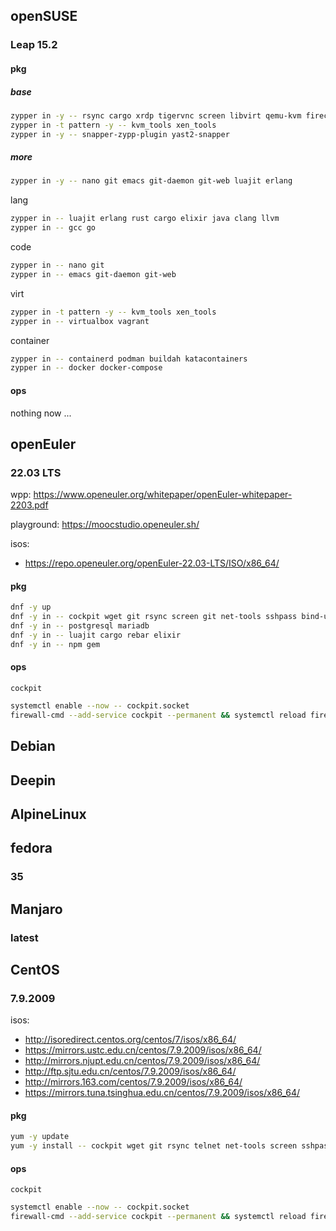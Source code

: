 


## openSUSE

### Leap 15.2

#### pkg

##### base

~~~ sh
zypper in -y -- rsync cargo xrdp tigervnc screen libvirt qemu-kvm firecracker neovim htop screenfetch neofetch suse-module-tools guestfs-tools
zypper in -t pattern -y -- kvm_tools xen_tools
zypper in -y -- snapper-zypp-plugin yast2-snapper
~~~

##### more

~~~ sh
zypper in -y -- nano git emacs git-daemon git-web luajit erlang
~~~

lang

~~~ sh
zypper in -- luajit erlang rust cargo elixir java clang llvm
zypper in -- gcc go
~~~

code

~~~ sh
zypper in -- nano git
zypper in -- emacs git-daemon git-web
~~~

virt

~~~ sh
zypper in -t pattern -y -- kvm_tools xen_tools
zypper in -- virtualbox vagrant
~~~

container

~~~ sh
zypper in -- containerd podman buildah katacontainers
zypper in -- docker docker-compose
~~~

#### ops

nothing now ...

## openEuler

### 22.03 LTS

wpp: https://www.openeuler.org/whitepaper/openEuler-whitepaper-2203.pdf

playground: https://moocstudio.openeuler.sh/

isos:

- https://repo.openeuler.org/openEuler-22.03-LTS/ISO/x86_64/

#### pkg

~~~ sh
dnf -y up
dnf -y in -- cockpit wget git rsync screen git net-tools sshpass bind-utils virt-install
dnf -y in -- postgresql mariadb
dnf -y in -- luajit cargo rebar elixir
dnf -y in -- npm gem
~~~

#### ops

`cockpit`

~~~ sh
systemctl enable --now -- cockpit.socket
firewall-cmd --add-service cockpit --permanent && systemctl reload firewalld
~~~

## Debian

## Deepin

## AlpineLinux

## fedora

### 35

## Manjaro

### latest

## CentOS

### 7.9.2009

isos:

- http://isoredirect.centos.org/centos/7/isos/x86_64/
- https://mirrors.ustc.edu.cn/centos/7.9.2009/isos/x86_64/
- http://mirrors.njupt.edu.cn/centos/7.9.2009/isos/x86_64/
- http://ftp.sjtu.edu.cn/centos/7.9.2009/isos/x86_64/
- http://mirrors.163.com/centos/7.9.2009/isos/x86_64/
- https://mirrors.tuna.tsinghua.edu.cn/centos/7.9.2009/isos/x86_64/

#### pkg

~~~ sh
yum -y update
yum -y install -- cockpit wget git rsync telnet net-tools screen sshpass bind-utils mariadb
~~~

#### ops

`cockpit`

~~~ sh
systemctl enable --now -- cockpit.socket
firewall-cmd --add-service cockpit --permanent && systemctl reload firewalld
~~~


